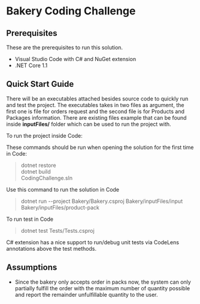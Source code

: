 
# Bakery Coding Challenge

## Prerequisites
These are the prerequisites to run this solution.
- Visual Studio Code with C# and NuGet extension
- .NET Core 1.1

## Quick Start Guide
There will be an executables attached besides source code to quickly run and test the project.
The executables takes in two files as argument, the first one is file for orders request and the second file is for Products and Packages information. There are existing files example that can be found inside **inputFiles/** folder which can be used to run the project with.

To run the project inside Code:

These commands should be run when opening the solution for the first time in Code:
> dotnet restore  
dotnet build  
CodingChallenge.sln
	
Use this command to run the solution in Code
> dotnet run --project Bakery/Bakery.csproj Bakery/inputFiles/input Bakery/inputFiles/product-pack

To run test in Code
> dotnet test Tests/Tests.csproj
     
C# extension has a nice support to run/debug unit tests via CodeLens annotations above the test methods.

## Assumptions
- Since the bakery only accepts order in packs now, the system can only partially fulfill the order with the maximum number of quantity possible and report the remainder unfulfillable quantity to the user.
